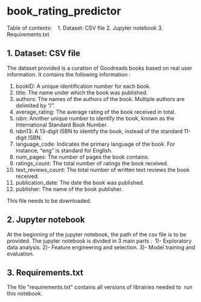 # book_rating_predictor

Table of contents:    
    1. Dataset: CSV file
    2. Jupyter notebook
    3. Requirements.txt
    
## 1. Dataset: CSV file 

The dataset provided is a curation of Goodreads books based on real user information.
It contains the following information :
1) bookID: A unique identification number for each book.
2) title: The name under which the book was published.
3) authors: The names of the authors of the book. Multiple authors are delimited by “/”.
4) average_rating: The average rating of the book received in total.
5) isbn: Another unique number to identify the book, known as the International Standard Book Number.
6) isbn13: A 13-digit ISBN to identify the book, instead of the standard 11-digit ISBN.
7) language_code: Indicates the primary language of the book. For instance, “eng” is standard for English.
8) num_pages: The number of pages the book contains.
9) ratings_count: The total number of ratings the book received.
10) text_reviews_count: The total number of written text reviews the book received.
11) publication_date: The date the book was published.
12) publisher: The name of the book publisher. 

This file needs to be downloaded. 

## 2. Jupyter notebook 

At the beginning of the jupyter notebook, the path of the csv file is to be provided. The jupyter notebook is divided in 3 main parts : 
1)- Exploratory data analysis.
2)- Feature engineering and selection.
3)- Model training and evaluation. 

## 3. Requirements.txt 

The file "requirements.txt" contains all versions of librairies needed to 
run this notebook.
